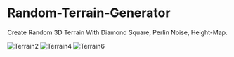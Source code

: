 # Random-Terrain-Generator
Create Random 3D Terrain With Diamond Square, Perlin Noise, Height-Map. 

![Terrain2](https://user-images.githubusercontent.com/93391908/140029807-53260184-b438-4e21-b9cd-1e20335dbfc7.png)
![Terrain4](https://user-images.githubusercontent.com/93391908/140029812-7410fe62-42f6-4ffc-9a47-e6a37a46c661.png)
![Terrain6](https://user-images.githubusercontent.com/93391908/140029813-86a2c00d-cf5b-483e-bf23-75d83ff516ee.png)
